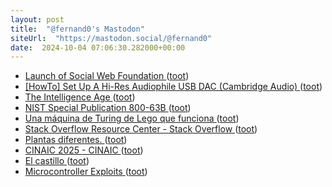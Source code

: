 ```yaml
---
layout: post
title:  "@fernand0's Mastodon"
siteUrl:  "https://mastodon.social/@fernand0"
date:  2024-10-04 07:06:30.282000+00:00
---
```

*  [Launch of Social Web Foundation ](https://socialwebfoundation.org/2024/09/24/launch) ([toot](https://mastodon.social/@fernand0/113247885084541162))
*  [[HowTo] Set Up A Hi-Res Audiophile USB DAC (Cambridge Audio) ](https://forum.manjaro.org/t/howto-set-up-a-hi-res-audiophile-usb-dac-cambridge-audio/8072) ([toot](https://mastodon.social/@fernand0/113247190586704842))
*  [The Intelligence Age ](https://ia.samaltman.com) ([toot](https://mastodon.social/@fernand0/113246547143626113))
*  [NIST Special Publication 800-63B ](https://pages.nist.gov/800-63-4/sp800-63b.htm) ([toot](https://mastodon.social/@fernand0/113244691549548907))
*  [Una máquina de Turing de Lego que funciona ](https://www.microsiervos.com/archivo/juegos-y-diversion/maquina-de-turing-lego.htm) ([toot](https://mastodon.social/@fernand0/113244394554184012))
*  [Stack Overflow Resource Center - Stack Overflow ](https://stackoverflow.co/teams/resources/prevent-reduce-tech-debt-gen-ai-code-gen-clean-quality-code?mkt_tok=NzE5LUVNSC01NjYAAAGVxAEVSjP6N8ug5VOj0bfkkY-0WrKrkvz4VALgnDIAx0Y3Y8IByFzneDkjwLwOXyyQwx8DLhvtUEQFd9V1-rlgBmj4V) ([toot](https://mastodon.social/@fernand0/113244273591701487))
*  [Plantas diferentes. ](https://avecesunafoto.wordpress.com/2024/10/03/plantas-diferentes) ([toot](https://mastodon.social/@fernand0/113244215024994182))
*  [CINAIC 2025 - CINAIC ](http://cinaic.net/cinaic-2025) ([toot](https://mastodon.social/@fernand0/113243882855597269))
*  [El castillo ](https://www.flickr.com/photos/fernand0/54029231596) ([toot](https://mastodon.social/@fernand0/113243882340447371))
*  [Microcontroller Exploits ](https://www.oreilly.com/library/view/microcontroller-exploits/9781098182243) ([toot](https://mastodon.social/@fernand0/113243331963560807))

